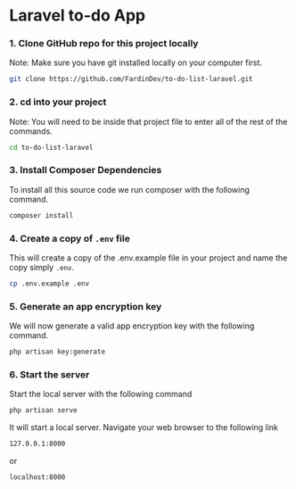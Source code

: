 # Laravel to-do App

### 1. Clone GitHub repo for this project locally
Note: Make sure you have git installed locally on your computer first.

```sh
git clone https://github.com/FardinDev/to-do-list-laravel.git
```

### 2. cd into your project
Note: You will need to be inside that project file to enter all of the rest of the commands.

```sh
cd to-do-list-laravel
```

### 3. Install Composer Dependencies
To install all this source code we run composer with the following command.
```sh
composer install
```

### 4. Create a copy of ``.env`` file
This will create a copy of the .env.example file in your project and name the copy simply ``.env``.
```sh
cp .env.example .env
```

### 5. Generate an app encryption key
We will now generate a valid app encryption key with the following command.
```sh
php artisan key:generate
```

### 6. Start the server
Start the local server with the following command
```sh
php artisan serve
```
It will start a local server. Navigate your web browser to the following link

```sh
127.0.0.1:8000 
```
or
```sh
localhost:8000
```


